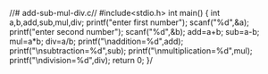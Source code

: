 //# add-sub-mul-div.c//
#include<stdio.h>
int main()
{
int a,b,add,sub,mul,div;
printf("enter first number");
scanf("%d",&a);
printf("enter second number");
scanf("%d",&b);
add=a+b;
sub=a-b;
mul=a*b;
div=a/b;
printf("\naddition=%d",add);
printf("\nsubtraction=%d",sub);
printf("\nmultiplication=%d",mul);
printf("\ndivision=%d",div);
return 0;
}/
